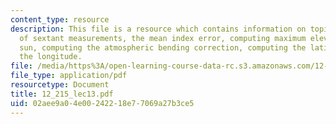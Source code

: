 ```yaml
---
content_type: resource
description: This file is a resource which contains information on topics like analysis
  of sextant measurements, the mean index error, computing maximum elevation to the
  sun, computing the atmospheric bending correction, computing the latitude, and computing
  the longitude.
file: /media/https%3A/open-learning-course-data-rc.s3.amazonaws.com/12-215-modern-navigation-fall-2006/02aee9a04e00242218e77069a27b3ce5_12_215_lec13.pdf
file_type: application/pdf
resourcetype: Document
title: 12_215_lec13.pdf
uid: 02aee9a0-4e00-2422-18e7-7069a27b3ce5
---
```

